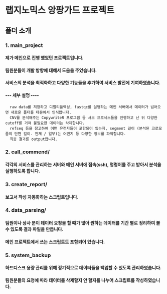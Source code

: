# 랩지노믹스 앙팡가드 프로젝트

## 폴더 소개
### 1. main_project
   #### 제가 메인으로 진행 했었던 프로젝트입니다.
   #### 팀원분들이 개발 방향에 대해서 도움을 주었습니다.
   #### 서비스의 분석을 최적화하고 다양한 기능들을 추가하여 서비스 발전에 기여하였습니다.
   #### --- 세부 설명 ----
      raw data를 저장하고 디멀티플렉싱, fastqc를 실행하는 메인 서버에서 데이터가 넘어오면 새로운 폴더를 데몬에서 인식합니다.
      CNV를 분석해주는 CopywriteR 프로그램 등 서브 프로세스들을 진행하고 난 뒤 다양한 cutoff를 거쳐 불필요한 데이터는 삭제합니다.
      refseq 등을 참고하여 어떤 유전자들이 포함되어 있는지, segment 길이 (분석된 크로모좀의 단편 길이. 전체 / 일부)는 어떤지 등 다양한 정보를 파악합니다.
      최종 결과를 output합니다. 
   
### 2. call_commend/
   #### 각각의 서비스를 관리하는 서버와 메인 서버에 접속(ssh), 명령어를 주고 받아서 분석을 실행하도록 합니다.
   
### 3. create_report/
   #### 보고서 작성 자동화하는 스크립트입니다.

### 4. data_parsing/
   #### 팀원이나 상사 분이 데이터 요청을 할 때가 많아 원하는 데이터를 기간 별로 정리하여 볼 수 있도록 결과 파일을 만듭니다.
   #### 메인 프로젝트에서 쓰는 스크립트도 포함되어 있습니다.

### 5. system_backup
   #### 하드디스크 용량 관리를 위해 정기적으로 데이터들을 백업할 수 있도록 관리하였습니다.
   #### 팀원분들의 요청에 따라 데이터를 삭제할지 안 할지를 나누어 스크립트를 작성하였습니다.
